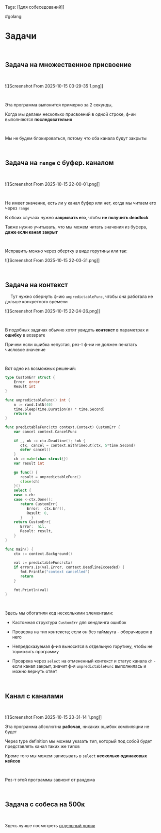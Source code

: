 Tags: [[для собеседований]]

#golang 



# Задачи


 


## Задача на множественное присвоение

 


![[Screenshot From 2025-10-15 03-29-35 1.png]]

 


Эта программа выпонится примерно за 2 секунды,  

Когда мы делаем несколько присвоений в одной строке, ф-ии выполняются **последовательно**

 


Мы не будем блокироваться, потому что оба канала будут закрыты

 
 

## Задача на `range` с буфер. каналом

 


![[Screenshot From 2025-10-15 22-00-01.png]]

 


Не имеет значение, есть ли у канал буфер или нет, когда мы читаем его через `range`

В обоих случаях нужно **закрывать его**, чтобы **не получить deadlock**

Также нужно учитывать, что мы можем читать значения из буфера, **даже если канал закрыт**

 


Исправить можно через обертку в виде горутины или так:

![[Screenshot From 2025-10-15 22-03-31.png]]

 
 

## Задача на контекст 

 
Тут нужно обернуть ф-ию `unpredictableFunc`, чтобы она работала не дольше конкретного времени

![[Screenshot From 2025-10-15 22-24-26.png]]

 


В подобных задачах обычно хотят увидеть **контекст** в параметрах и **ошибку** в возврате

Причем если ошибка непустая, рез-т ф-ии не должен печатать числовое значение

 


Вот одно из возможных решений:

```go
type CustomErr struct {  
	Error  error  
	Result int  
}  
  
func unpredictableFunc() int {  
	n := rand.IntN(40)  
	time.Sleep(time.Duration(n) * time.Second)  
	return n  
}  
  
func predictableFunc(ctx context.Context) CustomErr {  
	var cancel context.CancelFunc  
  
	if _, ok := ctx.Deadline(); !ok {  
	   ctx, cancel = context.WithTimeout(ctx, 5*time.Second)  
	   defer cancel()  
	}  
	ch := make(chan struct{})  
	var result int  
  
	go func() {  
	   result = unpredictableFunc()  
	   close(ch)  
	}()  
	select {  
	case <-ch:  
	case <-ctx.Done():  
	   return CustomErr{  
		  Error:  ctx.Err(),  
		  Result: 0,  
	   }    }  
	return CustomErr{  
	   Error:  nil,  
	   Result: result,  
	}
}  
  
func main() {  
	ctx := context.Background()  
  
	val := predictableFunc(ctx)  
	if errors.Is(val.Error, context.DeadlineExceeded) {  
	   fmt.Println("context cancelled")  
	   return  
	}  
  
	fmt.Println(val)  
}
```

 


Здесь мы обогатили код несколькими элементами:

- Кастомная структура `CustomErr` для хендлинга ошибок
  
- Проверка на тип контекста; если он без таймаута - оборачиваем в него
  
- Непредсказуемая ф-ия выносится в отдельную горутину, чтобы не тормозить программу
  
- Проврека через `select` на отмененный контекст и статус канала `ch` - если канал закрыт, значит ф-я `unpredictableFunc` выполнилась и можно вернуть ответ 

 
 


## Канал с каналами

&emsp;

![[Screenshot From 2025-10-15 23-31-14 1.png]]
 


Эта программа абсолютна **рабочая**, никаких ошибок компиляции не будет

Через type definition мы можем указать тип, который под собой будет представлять канал таких же типов

Кроме того мы можем записывать в `select` **несколько одинаковых кейсов**

 


Рез-т этой программы зависит от рандома

 
 

## Задача с собеса на 500к

 


Здесь лучше посмотреть [отдельный ролик](https://www.youtube.com/watch?v=wZCLVt_5-4c)

 
